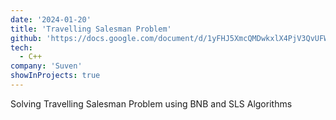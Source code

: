 ```yaml
---
date: '2024-01-20'
title: 'Travelling Salesman Problem'
github: 'https://docs.google.com/document/d/1yFHJ5XmcQMDwkxlX4PjV3QvUFWVLoxwhGRk3GFBYseY/edit?usp=sharing'
tech:
  - C++
company: 'Suven'
showInProjects: true
---
```


Solving Travelling Salesman Problem using BNB and SLS Algorithms